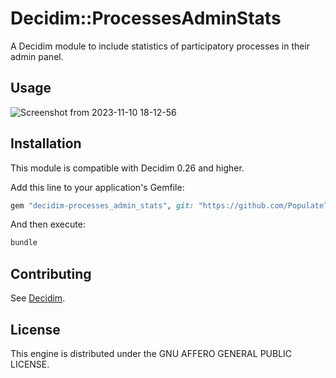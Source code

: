 # Decidim::ProcessesAdminStats

A Decidim module to include statistics of participatory processes in their admin panel.

## Usage

![Screenshot from 2023-11-10 18-12-56](https://github.com/PopulateTools/decidim-module-processes_admin_stats/assets/446459/6c113e8f-3588-49eb-a433-c090fbee5892)

## Installation

This module is compatible with Decidim 0.26 and higher.

Add this line to your application's Gemfile:

```ruby
gem "decidim-processes_admin_stats", git: "https://github.com/PopulateTools/decidim-module-processes_admin_stats.git", branch: "main"
```

And then execute:

```bash
bundle
```

## Contributing

See [Decidim](https://github.com/decidim/decidim).

## License

This engine is distributed under the GNU AFFERO GENERAL PUBLIC LICENSE.
